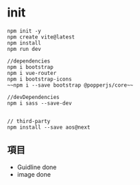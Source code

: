 # init

```
npm init -y
npm create vite@latest
npm install
npm run dev

//dependencies
npm i bootstrap
npm i vue-router
npm i bootstrap-icons
~~npm i --save bootstrap @popperjs/core~~

//devDependencies
npm i sass --save-dev


// third-party
npm install --save aos@next

```

## 項目

- Guidline done
- image done
